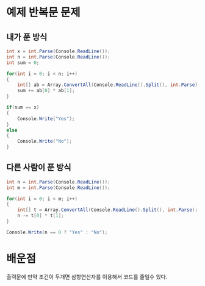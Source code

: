 # 예제 반복문 문제

## 내가 푼 방식
``` cs
int x = int.Parse(Console.ReadLine());
int n = int.Parse(Console.ReadLine());
int sum = 0;

for(int i = 0; i < n; i++)
{
    int[] ab = Array.ConvertAll(Console.ReadLine().Split(), int.Parse);
    sum += ab[0] * ab[1];
}

if(sum == x)
{
    Console.Write("Yes");
}
else
{
    Console.Write("No");
}
```

## 다른 사람이 푼 방식
```cs
int n = int.Parse(Console.ReadLine());
int m = int.Parse(Console.ReadLine());

for(int i = 0; i < m; i++)
{
    int[] t = Array.ConvertAll(Console.ReadLine().Split(), int.Parse);
    n -= t[0] * t[1];
}

Console.Write(n == 0 ? "Yes" : "No");
```
# 배운점
출력문에 만약 조건이 두개면 삼항연산자를 이용해서 코드를 줄일수 있다.